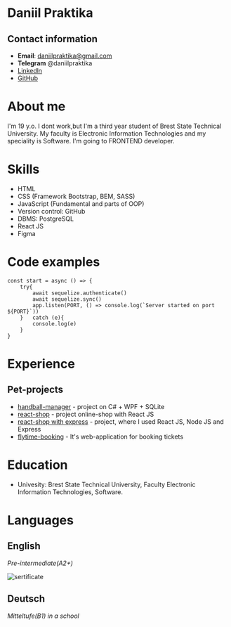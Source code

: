 # Daniil Praktika
## Contact information

*  **Email**:  daniilpraktika@gmail.com
*  **Telegram** @daniilpraktika
*  [Linkedln](https://www.linkedin.com/in/даниил-практика-753367231/)
*  [GitHub](https://github.com/mqpanda)

# About me
I'm 19 y.o. I dont work,but
I'm a third year student of Brest State Technical University. My faculty is Electronic Information Technologies and my speciality is Software. I'm going to 
FRONTEND developer. 

# Skills

* HTML
* CSS (Framework Bootstrap, BEM, SASS)
* JavaScript (Fundamental and parts of OOP)
* Version control: GitHub
* DBMS: PostgreSQL
* React JS
* Figma

# Code examples

```
const start = async () => {
    try{
        await sequelize.authenticate()
        await sequelize.sync()
        app.listen(PORT, () => console.log(`Server started on port ${PORT}`)) 
    }   catch (e){
        console.log(e)
    }    
}
```

# Experience
## Pet-projects

* [handball-manager](https://github.com/mqpanda/-handball-app-manager) - project on C# + WPF + SQLite
* [react-shop](https://github.com/mqpanda/react-sneakers-shop) - project online-shop with React JS
* [react-shop with express](https://github.com/mqpanda/react-module-shop) - project, where I used React JS, Node JS and Express
* [flytime-booking](https://github.com/mqpanda/flytime-booking) - It's web-application for booking tickets

# Education

* Univesity: Brest State Technical University, Faculty Electronic Information Technologies, Software.

# Languages
## English
*Pre-intermediate(A2+)*

![sertificate](https://cert.str.by/cert-web/uploads/certificates/860A002A43A7F4C64B3E7535AB766716.jpg)

## Deutsch

*Mitteltufe(B1) in a school* 